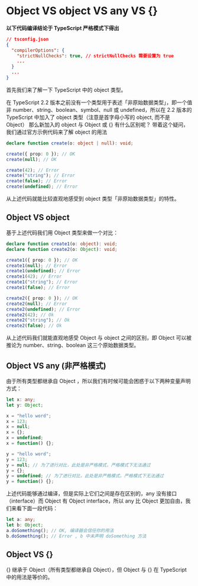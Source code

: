 # Object VS object VS any VS {}

**以下代码编译结论于 TypeScript 严格模式下得出**

```json
// tsconfig.json
{
  "compilerOptions": {
    "strictNullChecks": true, // strictNullChecks 需要设置为 true
    ...
  }
  ...
}
```

首先我们来了解一下 TypeScript 中的 object 类型。

在 TypeScript 2.2 版本之前没有一个类型用于表述「非原始数据类型」，即一个值非 number、string、boolean、symbol、null 或 undefined，所以在 2.2 版本的 TypeScript 中加入了 object 类型（注意是首字母小写的 object, 而不是 Object）
那么新加入的 object 与 Object 或 {} 有什么区别呢？
带着这个疑问，我们通过官方示例代码来了解 object 的用法

```ts
declare function create(o: object | null): void;

create({ prop: 0 }); // OK
create(null); // OK

create(42); // Error
create("string"); // Error
create(false); // Error
create(undefined); // Error
```

从上述代码就能比较直观地感受到 object 类型「非原始数据类型」的特性。

## Object VS object

基于上述代码我们用 Object 类型来做一个对比：

```ts
declare function create1(o: object): void;
declare function create2(o: Object): void;

create1({ prop: 0 }); // OK
create1(null); // Error
create1(undefined); // Error
create1(42); // Error
create1("string"); // Error
create1(false); // Error

create2({ prop: 0 }); // OK
create2(null); // Error
create2(undefined); // Error
create2(42); // Ok
create2("string"); // Ok
create2(false); // Ok
```

从上述代码我们就能直观地感受 Object 与 object 之间的区别，即 Object 可以被推论为 number、string、boolean 这三个原始数据类型。

## Object VS any (非严格模式)

由于所有类型都继承自 Object ，所以我们有时候可能会困惑于以下两种变量声明方式：

```ts
let x: any;
let y: Object;

x = "hello word";
x = 123;
x = null;
x = {};
x = undefined;
x = function() {};

y = "hello word";
y = 123;
y = null; // 为了进行对比，此处是非严格模式，严格模式下无法通过
y = {};
y = undefined; // 为了进行对比，此处是非严格模式，严格模式下无法通过
y = function() {};
```

上述代码能够通过编译，但是实际上它们之间是存在区别的，any 没有接口（interface）而 Object 有 Object interface，所以 any 比 Object 更加自由，我们来看下面一段代码：

```ts
let a: any;
let b: Object;
a.doSomething(); // OK, 编译器会信任你的用法
b.doSomething(); // Error , b 中未声明 doSomething 方法
```

## Object VS {}

{} 继承于 Object（所有类型都继承自 Object），但 Object 与 {} 在 TypeScript 中的用法是等价的。